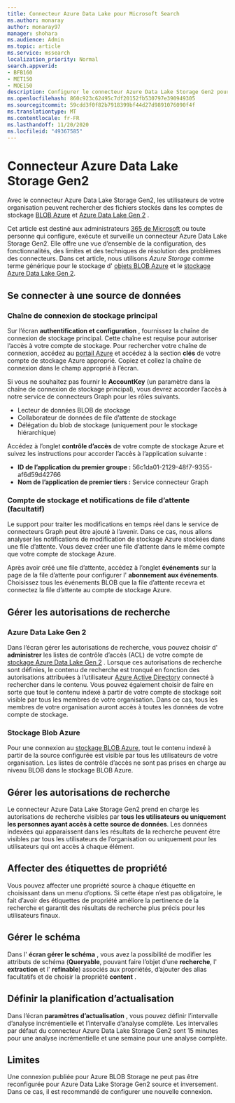 ```yaml
---
title: Connecteur Azure Data Lake pour Microsoft Search
ms.author: monaray
author: monaray97
manager: shohara
ms.audience: Admin
ms.topic: article
ms.service: mssearch
localization_priority: Normal
search.appverid:
- BFB160
- MET150
- MOE150
description: Configurer le connecteur Azure Data Lake Storage Gen2 pour Microsoft Search
ms.openlocfilehash: 860c923c62495c7df20152fb530797e390949305
ms.sourcegitcommit: 59cdd3f0f82b7918399bf44d27d9891076090f4f
ms.translationtype: MT
ms.contentlocale: fr-FR
ms.lasthandoff: 11/20/2020
ms.locfileid: "49367585"
---
```

# <a name="azure-data-lake-storage-gen2-connector"></a>Connecteur Azure Data Lake Storage Gen2

Avec le connecteur Azure Data Lake Storage Gen2, les utilisateurs de votre organisation peuvent rechercher des fichiers stockés dans les comptes de stockage [BLOB Azure](https://docs.microsoft.com/azure/storage/blobs/storage-blobs-introduction) et [Azure Data Lake Gen 2](https://docs.microsoft.com/azure/storage/blobs/data-lake-storage-introduction) .

Cet article est destiné aux administrateurs [365 de Microsoft](https://www.microsoft.com/microsoft-365) ou toute personne qui configure, exécute et surveille un connecteur Azure Data Lake Storage Gen2. Elle offre une vue d’ensemble de la configuration, des fonctionnalités, des limites et des techniques de résolution des problèmes des connecteurs. Dans cet article, nous utilisons *Azure Storage* comme terme générique pour le stockage d' [objets BLOB Azure](https://docs.microsoft.com/azure/storage/blobs/storage-blobs-introduction) et le [stockage Azure Data Lake Gen 2](https://docs.microsoft.com/azure/storage/blobs/data-lake-storage-introduction).

## <a name="connect-to-a-data-source"></a>Se connecter à une source de données

### <a name="primary-storage-connection-string"></a>Chaîne de connexion de stockage principal

Sur l’écran **authentification et configuration** , fournissez la chaîne de connexion de stockage principal. Cette chaîne est requise pour autoriser l’accès à votre compte de stockage. Pour rechercher votre chaîne de connexion, accédez au [portail Azure](https://ms.portal.azure.com/#home) et accédez à la section **clés** de votre compte de stockage Azure approprié. Copiez et collez la chaîne de connexion dans le champ approprié à l’écran.

Si vous ne souhaitez pas fournir le **AccountKey** (un paramètre dans la chaîne de connexion de stockage principal), vous devrez accorder l’accès à notre service de connecteurs Graph pour les rôles suivants.

* Lecteur de données BLOB de stockage
* Collaborateur de données de file d’attente de stockage
* Délégation du blob de stockage (uniquement pour le stockage hiérarchique)

Accédez à l’onglet **contrôle d’accès** de votre compte de stockage Azure et suivez les instructions pour accorder l’accès à l’application suivante :

* **ID de l’application du premier groupe :** 56c1da01-2129-48f7-9355-af6d59d42766
* **Nom de l’application de premier tiers :** Service connecteur Graph

### <a name="storage-account-and-queue-notifications-optional"></a>Compte de stockage et notifications de file d’attente (facultatif)

Le support pour traiter les modifications en temps réel dans le service de connecteurs Graph peut être ajouté à l’avenir. Dans ce cas, nous allons analyser les notifications de modification de stockage Azure stockées dans une file d’attente. Vous devez créer une file d’attente dans le même compte que votre compte de stockage Azure.

Après avoir créé une file d’attente, accédez à l’onglet **événements** sur la page de la file d’attente pour configurer l' **abonnement aux événements**. Choisissez tous les événements BLOB que la file d’attente recevra et connectez la file d’attente au compte de stockage Azure.

## <a name="manage-search-permissions"></a>Gérer les autorisations de recherche

### <a name="azure-data-lake-gen-2"></a>Azure Data Lake Gen 2

Dans l’écran gérer les autorisations de recherche, vous pouvez choisir d' **administrer** les listes de contrôle d’accès (ACL) de votre compte de [stockage Azure Data Lake Gen 2](https://docs.microsoft.com/azure/storage/blobs/data-lake-storage-introduction) . Lorsque ces autorisations de recherche sont définies, le contenu de recherche est tronqué en fonction des autorisations attribuées à l’utilisateur [Azure Active Directory](https://docs.microsoft.com/azure/active-directory/) connecté à rechercher dans le contenu. Vous pouvez également choisir de faire en sorte que tout le contenu indexé à partir de votre compte de stockage soit visible par tous les membres de votre organisation. Dans ce cas, tous les membres de votre organisation auront accès à toutes les données de votre compte de stockage.

### <a name="azure-blob-storage"></a>Stockage Blob Azure

Pour une connexion au [stockage BLOB Azure](https://docs.microsoft.com/azure/storage/blobs/storage-blobs-introduction), tout le contenu indexé à partir de la source configurée est visible par tous les utilisateurs de votre organisation. Les listes de contrôle d’accès ne sont pas prises en charge au niveau BLOB dans le stockage BLOB Azure.

## <a name="manage-search-permissions"></a>Gérer les autorisations de recherche

Le connecteur Azure Data Lake Storage Gen2 prend en charge les autorisations de recherche visibles par **tous** **les utilisateurs ou uniquement les personnes ayant accès à cette source de données**. Les données indexées qui apparaissent dans les résultats de la recherche peuvent être visibles par tous les utilisateurs de l’organisation ou uniquement pour les utilisateurs qui ont accès à chaque élément.

## <a name="assign-property-labels"></a>Affecter des étiquettes de propriété

Vous pouvez affecter une propriété source à chaque étiquette en choisissant dans un menu d’options. Si cette étape n’est pas obligatoire, le fait d’avoir des étiquettes de propriété améliore la pertinence de la recherche et garantit des résultats de recherche plus précis pour les utilisateurs finaux.

## <a name="manage-schema"></a>Gérer le schéma

Dans l' **écran gérer le schéma** , vous avez la possibilité de modifier les attributs de schéma (**Queryable**, pouvant faire l’objet d’une **recherche**, l' **extraction** et l' **refinable**) associés aux propriétés, d’ajouter des alias facultatifs et de choisir la propriété **content** .

## <a name="set-the-refresh-schedule"></a>Définir la planification d’actualisation

Dans l’écran **paramètres d’actualisation** , vous pouvez définir l’intervalle d’analyse incrémentielle et l’intervalle d’analyse complète. Les intervalles par défaut du connecteur Azure Data Lake Storage Gen2 sont 15 minutes pour une analyse incrémentielle et une semaine pour une analyse complète.

## <a name="limitations"></a>Limites

Une connexion publiée pour Azure BLOB Storage ne peut pas être reconfigurée pour Azure Data Lake Storage Gen2 source et inversement. Dans ce cas, il est recommandé de configurer une nouvelle connexion.
